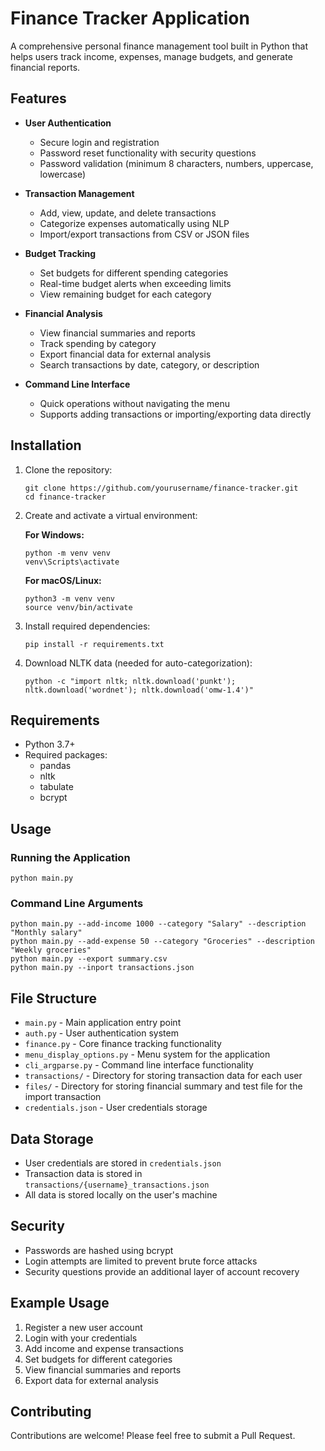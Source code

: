 # Finance Tracker Application

A comprehensive personal finance management tool built in Python that helps users track income, expenses, manage budgets, and generate financial reports.

## Features

- **User Authentication**
  - Secure login and registration
  - Password reset functionality with security questions
  - Password validation (minimum 8 characters, numbers, uppercase, lowercase)

- **Transaction Management**
  - Add, view, update, and delete transactions
  - Categorize expenses automatically using NLP
  - Import/export transactions from CSV or JSON files

- **Budget Tracking**
  - Set budgets for different spending categories
  - Real-time budget alerts when exceeding limits
  - View remaining budget for each category

- **Financial Analysis**
  - View financial summaries and reports
  - Track spending by category
  - Export financial data for external analysis
  - Search transactions by date, category, or description

- **Command Line Interface**
  - Quick operations without navigating the menu
  - Supports adding transactions or importing/exporting data directly

## Installation

1. Clone the repository:
   ```
   git clone https://github.com/yourusername/finance-tracker.git
   cd finance-tracker
   ```

2. Create and activate a virtual environment:
   
   **For Windows:**
   ```
   python -m venv venv
   venv\Scripts\activate
   ```
   
   **For macOS/Linux:**
   ```
   python3 -m venv venv
   source venv/bin/activate
   ```

3. Install required dependencies:
   ```
   pip install -r requirements.txt
   ```

4. Download NLTK data (needed for auto-categorization):
   ```
   python -c "import nltk; nltk.download('punkt'); nltk.download('wordnet'); nltk.download('omw-1.4')"
   ```


## Requirements

- Python 3.7+
- Required packages:
  - pandas
  - nltk
  - tabulate
  - bcrypt

## Usage

### Running the Application

```
python main.py
```

### Command Line Arguments

```
python main.py --add-income 1000 --category "Salary" --description "Monthly salary"
python main.py --add-expense 50 --category "Groceries" --description "Weekly groceries"
python main.py --export summary.csv
python main.py --inport transactions.json
```

## File Structure

- `main.py` - Main application entry point
- `auth.py` - User authentication system
- `finance.py` - Core finance tracking functionality
- `menu_display_options.py` - Menu system for the application
- `cli_argparse.py` - Command line interface functionality
- `transactions/` - Directory for storing transaction data for each user
- `files/` - Directory for storing financial summary and test file for the import transaction
- `credentials.json` - User credentials storage

## Data Storage

- User credentials are stored in `credentials.json`
- Transaction data is stored in `transactions/{username}_transactions.json`
- All data is stored locally on the user's machine

## Security

- Passwords are hashed using bcrypt
- Login attempts are limited to prevent brute force attacks
- Security questions provide an additional layer of account recovery

## Example Usage

1. Register a new user account
2. Login with your credentials
3. Add income and expense transactions
4. Set budgets for different categories
5. View financial summaries and reports
6. Export data for external analysis

## Contributing

Contributions are welcome! Please feel free to submit a Pull Request.


